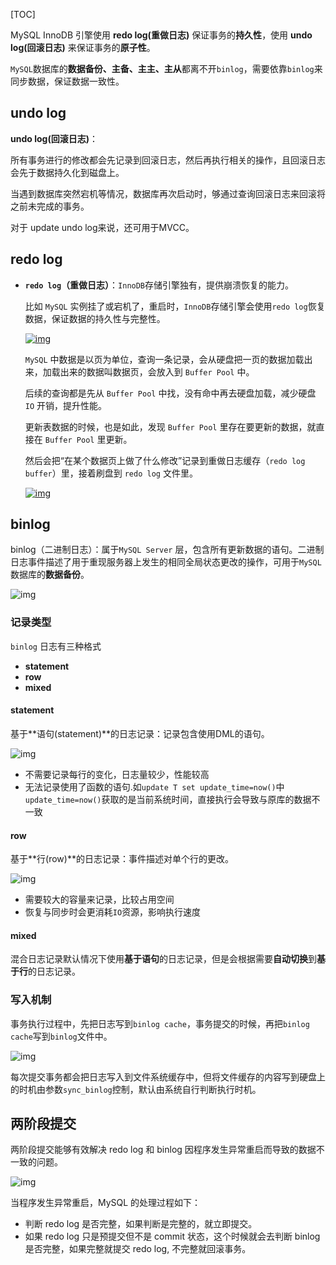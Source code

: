 [TOC]

MySQL InnoDB 引擎使用 **redo log(重做日志)** 保证事务的**持久性**，使用 **undo log(回滚日志)** 来保证事务的**原子性**。

`MySQL`数据库的**数据备份、主备、主主、主从**都离不开`binlog`，需要依靠`binlog`来同步数据，保证数据一致性。

## undo log

**undo log(回滚日志)**：

所有事务进行的修改都会先记录到回滚日志，然后再执行相关的操作，且回滚日志会先于数据持久化到磁盘上。

当遇到数据库突然宕机等情况，数据库再次启动时，够通过查询回滚日志来回滚将之前未完成的事务。

对于 update undo log来说，还可用于MVCC。

## redo log

* **`redo log`（重做日志）**：`InnoDB`存储引擎独有，提供崩溃恢复的能力。

  比如 `MySQL` 实例挂了或宕机了，重启时，`InnoDB`存储引擎会使用`redo log`恢复数据，保证数据的持久性与完整性。

  [![img](https://camo.githubusercontent.com/58dd9f814783e62a2104343b132f62a079e683405f40c06ea35a6abfe44fd405/68747470733a2f2f63646e2e6a7364656c6976722e6e65742f67682f31383730323532343637362f434e44352f696d6167652f6d7973716c2f30332f30322e706e67)](https://camo.githubusercontent.com/58dd9f814783e62a2104343b132f62a079e683405f40c06ea35a6abfe44fd405/68747470733a2f2f63646e2e6a7364656c6976722e6e65742f67682f31383730323532343637362f434e44352f696d6167652f6d7973716c2f30332f30322e706e67)

  `MySQL` 中数据是以页为单位，查询一条记录，会从硬盘把一页的数据加载出来，加载出来的数据叫数据页，会放入到 `Buffer Pool` 中。

  后续的查询都是先从 `Buffer Pool` 中找，没有命中再去硬盘加载，减少硬盘 `IO` 开销，提升性能。

  更新表数据的时候，也是如此，发现 `Buffer Pool` 里存在要更新的数据，就直接在 `Buffer Pool` 里更新。

  然后会把“在某个数据页上做了什么修改”记录到重做日志缓存（`redo log buffer`）里，接着刷盘到 `redo log` 文件里。

  [![img](https://camo.githubusercontent.com/2d16351f0a69d8b8f6fdd64f4df08d45349992e9750eb8bd37f3ca5eaa7b3421/68747470733a2f2f63646e2e6a7364656c6976722e6e65742f67682f31383730323532343637362f434e44352f696d6167652f6d7973716c2f30332f30332e706e67)](https://camo.githubusercontent.com/2d16351f0a69d8b8f6fdd64f4df08d45349992e9750eb8bd37f3ca5eaa7b3421/68747470733a2f2f63646e2e6a7364656c6976722e6e65742f67682f31383730323532343637362f434e44352f696d6167652f6d7973716c2f30332f30332e706e67)



## binlog

binlog（二进制日志）：属于`MySQL Server` 层，包含所有更新数据的语句。二进制日志事件描述了用于重现服务器上发生的相同全局状态更改的操作，可用于`MySQL`数据库的**数据备份**。

![img](https://camo.githubusercontent.com/c77253a8cf26dec2b3785466eab2400fa60b57257873c61b81405ff65cbefb6f/68747470733a2f2f63646e2e6a7364656c6976722e6e65742f67682f31383730323532343637362f434e44352f696d6167652f6d7973716c2f30342f30312e706e67)

### 记录类型

`binlog` 日志有三种格式

- **statement**
- **row**
- **mixed**

#### statement

基于**语句(statement)**的日志记录：记录包含使用DML的语句。

![img](https://camo.githubusercontent.com/6ea6e82a0aa3997ba55f3bad13c5fbe8059a275b5181176eb1ed71096407fb8f/68747470733a2f2f63646e2e6a7364656c6976722e6e65742f67682f31383730323532343637362f434e44352f696d6167652f6d7973716c2f30342f30322e706e67)

* 不需要记录每行的变化，日志量较少，性能较高
* 无法记录使用了函数的语句.如`update T set update_time=now()`中`update_time=now()`获取的是当前系统时间，直接执行会导致与原库的数据不一致

#### row

基于**行(row)**的日志记录：事件描述对单个行的更改。

![img](https://camo.githubusercontent.com/60f24cf211caea2fbbc5cb1274f5c307aeb63e9bad0905ddccbc8b37c32132fe/68747470733a2f2f63646e2e6a7364656c6976722e6e65742f67682f31383730323532343637362f434e44352f696d6167652f6d7973716c2f30342f30332e706e67)

* 需要较大的容量来记录，比较占用空间
* 恢复与同步时会更消耗`IO`资源，影响执行速度

#### mixed

混合日志记录默认情况下使用**基于语句**的日志记录，但是会根据需要**自动切换**到**基于行**的日志记录。

### 写入机制

事务执行过程中，先把日志写到`binlog cache`，事务提交的时候，再把`binlog cache`写到`binlog`文件中。

![img](https://camo.githubusercontent.com/4ac4a163c07cdcbeaaae3440f714a302824a21192941184a5cde3c9c9b06a617/68747470733a2f2f63646e2e6a7364656c6976722e6e65742f67682f31383730323532343637362f434e44352f696d6167652f6d7973716c2f30342f30342e706e67)

每次提交事务都会把日志写入到文件系统缓存中，但将文件缓存的内容写到硬盘上的时机由参数`sync_binlog`控制，默认由系统自行判断执行时机。

## 两阶段提交

两阶段提交能够有效解决 redo log 和 binlog 因程序发生异常重启而导致的数据不一致的问题。

![img](https://camo.githubusercontent.com/12475e1d28c977069f6abe5e4979de20a4226fc29e23ad791346a08c81e243a7/68747470733a2f2f63646e2e6a7364656c6976722e6e65742f67682f31383730323532343637362f434e44352f696d6167652f6d7973716c2f30352f30342e706e67)

当程序发生异常重启，MySQL 的处理过程如下：

- 判断 redo log 是否完整，如果判断是完整的，就立即提交。
- 如果 redo log 只是预提交但不是 commit 状态，这个时候就会去判断 binlog 是否完整，如果完整就提交 redo log, 不完整就回滚事务。

